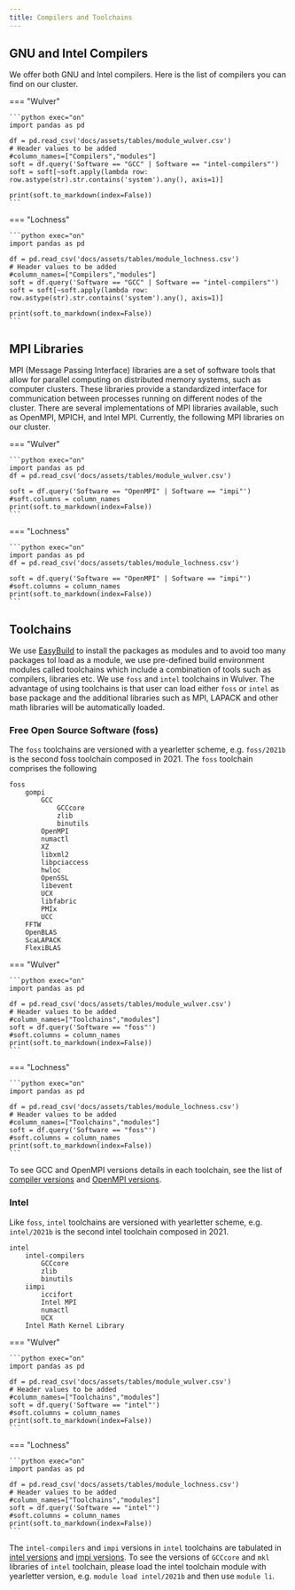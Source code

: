 ```yaml
---
title: Compilers and Toolchains
---
```


## GNU and Intel Compilers 
We offer both GNU and Intel compilers. Here is the list of compilers you can find on our cluster.

=== "Wulver"

    ```python exec="on"
    import pandas as pd
    
    df = pd.read_csv('docs/assets/tables/module_wulver.csv')
    # Header values to be added
    #column_names=["Compilers","modules"]
    soft = df.query('Software == "GCC" | Software == "intel-compilers"')
    soft = soft[~soft.apply(lambda row: row.astype(str).str.contains('system').any(), axis=1)]
    
    print(soft.to_markdown(index=False))
    ```

=== "Lochness"

    ```python exec="on"
    import pandas as pd
    
    df = pd.read_csv('docs/assets/tables/module_lochness.csv')
    # Header values to be added
    #column_names=["Compilers","modules"]
    soft = df.query('Software == "GCC" | Software == "intel-compilers"')
    soft = soft[~soft.apply(lambda row: row.astype(str).str.contains('system').any(), axis=1)]
    
    print(soft.to_markdown(index=False))
    ```

## MPI Libraries
MPI (Message Passing Interface) libraries are a set of software tools that allow for parallel computing on distributed memory systems, such as computer clusters. These libraries provide a standardized interface for communication between processes running on different nodes of the cluster. There are several implementations of MPI libraries available, such as OpenMPI, MPICH, and Intel MPI. Currently, the following MPI libraries on our cluster.

=== "Wulver"

    ```python exec="on"
    import pandas as pd
    df = pd.read_csv('docs/assets/tables/module_wulver.csv')
    
    soft = df.query('Software == "OpenMPI" | Software == "impi"')
    #soft.columns = column_names
    print(soft.to_markdown(index=False))
    ```
=== "Lochness"

    ```python exec="on"
    import pandas as pd
    df = pd.read_csv('docs/assets/tables/module_lochness.csv')
    
    soft = df.query('Software == "OpenMPI" | Software == "impi"')
    #soft.columns = column_names
    print(soft.to_markdown(index=False))
    ```

## Toolchains
We use [EasyBuild](https://easybuild.io) to install the packages as modules and to avoid too many packages tol load as a module, we use pre-defined build environment modules called toolchains which include a combination of tools such as compilers, libraries etc. We use `foss` and `intel` toolchains in Wulver. The advantage of using toolchains is that user can load either `foss` or `intel` as base package and the additional libraries such as MPI, LAPACK and other math libraries will be automatically loaded. 
### Free Open Source Software (foss)
The `foss` toolchains are versioned with a yearletter scheme, e.g. `foss/2021b` is the second foss toolchain composed in 2021. The `foss` toolchain comprises the following 

```tree
foss
    gompi 
        GCC
            GCCcore
            zlib
            binutils
        OpenMPI
        numactl
        XZ
        libxml2
        libpciaccess
        hwloc
        OpenSSL
        libevent
        UCX
        libfabric
        PMIx
        UCC
    FFTW
    OpenBLAS
    ScaLAPACK
    FlexiBLAS
```
=== "Wulver"

    ```python exec="on"
    import pandas as pd
    
    df = pd.read_csv('docs/assets/tables/module_wulver.csv')
    # Header values to be added
    #column_names=["Toolchains","modules"]
    soft = df.query('Software == "foss"')
    #soft.columns = column_names
    print(soft.to_markdown(index=False))
    ```

=== "Lochness"

    ```python exec="on"
    import pandas as pd
    
    df = pd.read_csv('docs/assets/tables/module_lochness.csv')
    # Header values to be added
    #column_names=["Toolchains","modules"]
    soft = df.query('Software == "foss"')
    #soft.columns = column_names
    print(soft.to_markdown(index=False))
    ```

To see GCC and OpenMPI versions details in each toolchain, see the list of [compiler versions](compilers.md#gnu-and-intel-compilers) and [OpenMPI versions](compilers.md#mpi-libraries).
### Intel
Like `foss`, `intel` toolchains are versioned with yearletter scheme, e.g. `intel/2021b` is the second intel toolchain composed in 2021.

```tree
intel
    intel-compilers
        GCCcore   
        zlib
        binutils
    iimpi
        iccifort
        Intel MPI
        numactl
        UCX
    Intel Math Kernel Library
```

=== "Wulver"

    ```python exec="on"
    import pandas as pd
    
    df = pd.read_csv('docs/assets/tables/module_wulver.csv')
    # Header values to be added
    #column_names=["Toolchains","modules"]
    soft = df.query('Software == "intel"')
    #soft.columns = column_names
    print(soft.to_markdown(index=False))
    ```

=== "Lochness"

    ```python exec="on"
    import pandas as pd
    
    df = pd.read_csv('docs/assets/tables/module_lochness.csv')
    # Header values to be added
    #column_names=["Toolchains","modules"]
    soft = df.query('Software == "intel"')
    #soft.columns = column_names
    print(soft.to_markdown(index=False))
    ```

The `intel-compilers` and `impi` versions in `intel` toolchains are tabulated in [intel versions](compilers.md#gnu-and-intel-compilers) and [impi versions](compilers.md#mpi-libraries).
To see the versions of `GCCcore` and `mkl` libraries of `intel` toolchain, please load the intel toolchain module with yearletter version, e.g. `module load intel/2021b` and then use `module li`.